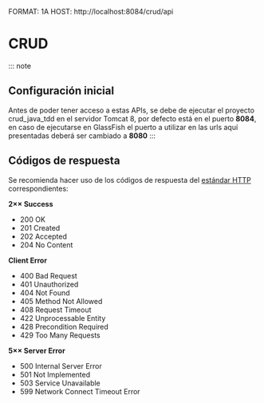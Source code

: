 FORMAT: 1A
HOST: http://localhost:8084/crud/api

# CRUD 

::: note
## Configuración inicial
Antes de poder tener acceso a estas APIs, se debe de ejecutar el proyecto crud_java_tdd en el servidor Tomcat 8, por defecto está en el puerto **8084**, en caso de ejecutarse en GlassFish el puerto a utilizar en las urls aquí presentadas deberá ser cambiado a **8080**
:::

## Códigos de respuesta
Se recomienda hacer uso de los códigos de respuesta del [estándar HTTP](https://tools.ietf.org/html/rfc7231) correspondientes:

**2×× Success**
- 200 OK  
- 201 Created  
- 202 Accepted  
- 204 No Content  

**Client Error**
- 400 Bad Request  
- 401 Unauthorized  
- 404 Not Found  
- 405 Method Not Allowed  
- 408 Request Timeout  
- 422 Unprocessable Entity  
- 428 Precondition Required  
- 429 Too Many Requests  

**5×× Server Error**
- 500 Internal Server Error  
- 501 Not Implemented  
- 503 Service Unavailable  
- 599 Network Connect Timeout Error  

<!-- include(data_structures.md) -->

<!-- include(personas.md) -->

<!-- include(catalogos.md) -->
